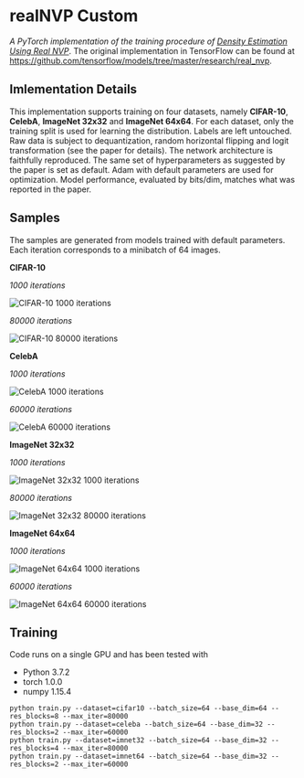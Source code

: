 # realNVP Custom
_A PyTorch implementation of the training procedure of [Density Estimation Using Real NVP](https://arxiv.org/pdf/1605.08803.pdf)_. The original implementation in TensorFlow can be found at <https://github.com/tensorflow/models/tree/master/research/real_nvp>. 

## Imlementation Details
This implementation supports training on four datasets, namely **CIFAR-10**, **CelebA**, **ImageNet 32x32** and **ImageNet 64x64**. For each dataset, only the training split is used for learning the distribution. Labels are left untouched. Raw data is subject to dequantization, random horizontal flipping and logit transformation (see the paper for details). The network architecture is faithfully reproduced. The same set of hyperparameters as suggested by the paper is set as default. Adam with default parameters are used for optimization. Model performance, evaluated by bits/dim, matches what was reported in the paper.

## Samples
The samples are generated from models trained with default parameters. Each iteration corresponds to a minibatch of 64 images.

**CIFAR-10**

_1000 iterations_

![](https://github.com/fmu2/realNVP/blob/master/samples/cifar10/bs64_normal_bd64_rb8_bn0_sk1_wn1_cb1_af1_1000.png?raw=true "CIFAR-10 1000 iterations")

_80000 iterations_

![](https://github.com/fmu2/realNVP/blob/master/samples/cifar10/bs64_normal_bd64_rb8_bn0_sk1_wn1_cb1_af1_80000.png?raw=true "CIFAR-10 80000 iterations")

**CelebA**

_1000 iterations_

![](https://github.com/fmu2/realNVP/blob/master/samples/celeba/bs64_normal_bd32_rb2_bn0_sk1_wn1_cb1_af1_1000.png?raw=true "CelebA 1000 iterations")

_60000 iterations_

![](https://github.com/fmu2/realNVP/blob/master/samples/celeba/bs64_normal_bd32_rb2_bn0_sk1_wn1_cb1_af1_60000.png?raw=true "CelebA 60000 iterations")

**ImageNet 32x32**

_1000 iterations_

![](https://github.com/fmu2/realNVP/blob/master/samples/imnet32/bs64_normal_bd32_rb4_bn0_sk1_wn1_cb1_af1_1000.png?raw=true "ImageNet 32x32 1000 iterations")

_80000 iterations_

![](https://github.com/fmu2/realNVP/blob/master/samples/imnet32/bs64_normal_bd32_rb4_bn0_sk1_wn1_cb1_af1_80000.png?raw=true "ImageNet 32x32 80000 iterations")

**ImageNet 64x64**

_1000 iterations_

![](https://github.com/fmu2/realNVP/blob/master/samples/imnet64/bs64_normal_bd32_rb2_bn0_sk1_wn1_cb1_af1_1000.png?raw=true "ImageNet 64x64 1000 iterations")

_60000 iterations_

![](https://github.com/fmu2/realNVP/blob/master/samples/imnet64/bs64_normal_bd32_rb2_bn0_sk1_wn1_cb1_af1_60000.png?raw=true "ImageNet 64x64 60000 iterations")

## Training

Code runs on a single GPU and has been tested with

- Python 3.7.2
- torch 1.0.0
- numpy 1.15.4

```
python train.py --dataset=cifar10 --batch_size=64 --base_dim=64 --res_blocks=8 --max_iter=80000
python train.py --dataset=celeba --batch_size=64 --base_dim=32 --res_blocks=2 --max_iter=60000
python train.py --dataset=imnet32 --batch_size=64 --base_dim=32 --res_blocks=4 --max_iter=80000
python train.py --dataset=imnet64 --batch_size=64 --base_dim=32 --res_blocks=2 --max_iter=60000 
```


